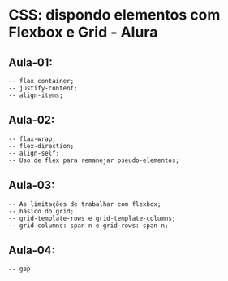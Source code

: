 # CSS: dispondo elementos com Flexbox e Grid - Alura

## Aula-01:
    -- flax container;
    -- justify-content;
    -- align-items;

## Aula-02:
    -- flax-wrap;
    -- flex-direction;
    -- align-self;
    -- Uso de flex para remanejar pseudo-elementos;

## Aula-03:
    -- As limitações de trabalhar com flexbox;
    -- básico do grid;
    -- grid-template-rows e grid-template-columns;
    -- grid-columns: span n e grid-rows: span n;

## Aula-04:
    -- gep
